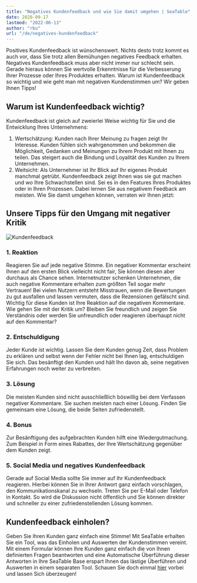 ```yaml
---
title: "Negatives Kundenfeedback und wie Sie damit umgehen | SeaTable"
date: 2020-09-17
lastmod: "2022-06-13"
author: "rbu"
url: "/de/negatives-kundenfeedback"
---
```


Positives Kundenfeedback ist wünschenswert. Nichts desto trotz kommt es auch vor, dass Sie trotz allen Bemühungen negatives Feedback erhalten. Negatives Kundenfeedback muss aber nicht immer nur schlecht sein. Gerade hieraus können Sie wertvolle Erkenntnisse für die Verbesserung Ihrer Prozesse oder Ihres Produktes erhalten. Warum ist Kundenfeedback so wichtig und wie geht man mit negativen Kundenstimmen um? Wir geben Ihnen Tipps!

## Warum ist Kundenfeedback wichtig?

Kundenfeedback ist gleich auf zweierlei Weise wichtig für Sie und die Entwicklung Ihres Unternehmens:

1. Wertschätzung: Kunden nach Ihrer Meinung zu fragen zeigt Ihr Interesse. Kunden fühlen sich wahrgenommen und bekommen die Möglichkeit, Gedanken und Meinungen zu Ihrem Produkt mit Ihnen zu teilen. Das steigert auch die Bindung und Loyalität des Kunden zu Ihrem Unternehmen.
2. Weitsicht: Als Unternehmer ist Ihr Blick auf Ihr eigenes Produkt manchmal getrübt. Kundenfeedback zeigt Ihnen was sie gut machen und wo Ihre Schwachstellen sind. Sei es in den Features Ihres Produktes oder in Ihren Prozessen. Dabei lernen Sie aus negativem Feedback am meisten. Wie Sie damit umgehen können, verraten wir Ihnen jetzt:

## Unsere Tipps für den Umgang mit negativer Kritik

![Kundenfeedback](https://seatable.de/wp-content/uploads/2020/09/dose-media-bU6JyhSI6zo-unsplash-scaled-1.jpg)

### 1\. Reaktion

Reagieren Sie auf jede negative Stimme. Ein negativer Kommentar erscheint Ihnen auf den ersten Blick vielleicht nicht fair, Sie können diesen aber durchaus als Chance sehen. Internetnutzer schenken Unternehmen, die auch negative Kommentare erhalten zum größten Teil sogar mehr Vertrauen! Bei vielen Nutzern entsteht Misstrauen, wenn die Bewertungen zu gut ausfallen und lassen vermuten, dass die Rezensionen gefälscht sind. Wichtig für diese Kunden ist Ihre Reaktion auf die negativen Kommentare. Wie gehen Sie mit der Kritik um? Bleiben Sie freundlich und zeigen Sie Verständnis oder werden Sie unfreundlich oder reagieren überhaupt nicht auf den Kommentar?

### 2\. Entschuldigung

Jeder Kunde ist wichtig. Lassen Sie dem Kunden genug Zeit, dass Problem zu erklären und selbst wenn der Fehler nicht bei Ihnen lag, entschuldigen Sie sich. Das besänftigt den Kunden und hält Ihn davon ab, seine negativen Erfahrungen noch weiter zu verbreiten.

### 3\. Lösung

Die meisten Kunden sind nicht ausschließlich böswillig bei dem Verfassen negativer Kommentare. Sie suchen meisten nach einer Lösung. Finden Sie gemeinsam eine Lösung, die beide Seiten zufriedenstellt.

### 4\. Bonus

Zur Besänftigung des aufgebrachten Kunden hilft eine Wiedergutmachung. Zum Beispiel in Form eines Rabattes, der Ihre Wertschätzung gegenüber dem Kunden zeigt.

### 5\. Social Media und negatives Kundenfeedback

Gerade auf Social Media sollte Sie immer auf Ihr Kundenfeedback reagieren. Hierbei können Sie in Ihrer Antwort ganz einfach vorschlagen, den Kommunikationskanal zu wechseln. Treten Sie per E-Mail oder Telefon in Kontakt. So wird die Diskussion nicht öffentlich und Sie können direkter und schneller zu einer zufriedenstellenden Lösung kommen.

## Kundenfeedback einholen?

Geben Sie Ihren Kunden ganz einfach eine Stimme! Mit SeaTable erhalten Sie ein Tool, was das Einholen und Auswerten der Kundenstimmen vereint. Mit einem Formular können Ihre Kunden ganz einfach die von Ihnen definierten Fragen beantworten und eine Automatische Überführung dieser Antworten in Ihre SeaTable Base erspart Ihnen das lästige Überführen und Auswerten in einem separaten Tool. Schauen Sie doch einmal [hier](https://seatable.io/kundenfeedback-mit-seatable/) vorbei und lassen Sich überzeugen!
